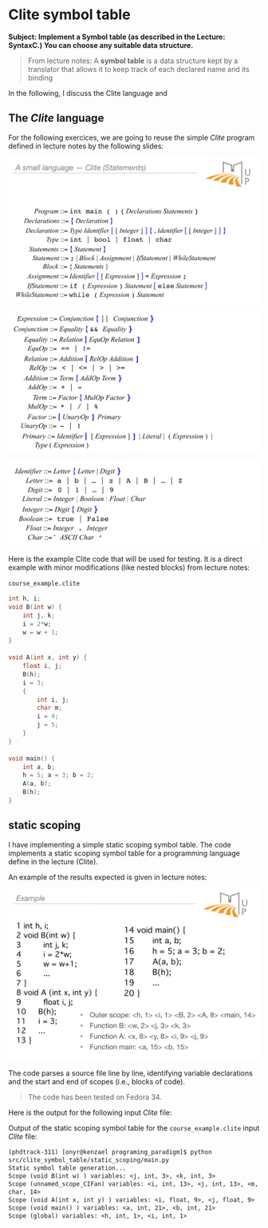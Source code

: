 # Clite symbol table

**Subject: Implement a Symbol table (as described in the Lecture: SyntaxC.) You can choose any suitable data structure.**

> From lecture notes: A **symbol table** is a data structure kept by a translator that allows it to keep track of each declared name and its binding

In the following, I discuss the Clite language and 

## The *Clite* language

For the following exercices, we are going to reuse the simple *Clite* program defined in lecture notes by the following slides:

![grammar 1](./img/clite_ebnf_1.png)

![grammar 2](./img/clite_ebnf_2.png)

![grammar 3](./img/clite_ebnf_3.png)

Here is the example Clite code that will be used for testing. It is a direct example with minor modifications (like nested blocks) from lecture notes:

`course_example.clite`

```c
int h, i;
void B(int w) {
    int j, k;
    i = 2*w;
    w = w + 1;
}

void A(int x, int y) {
    float i, j;
    B(h);
    i = 3;
    {
        int i, j;
        char m;
        i = 4;
        j = 5;
    }
}

void main() {
    int a, b;
    h = 5; a = 3; b = 2;
    A(a, b);
    B(h);
}
```


## static scoping

I have implementing a simple static scoping symbol table.  The code implements a static scoping symbol table for a programming language define in the lecture (Clite). 

An example of the results expected is given in lecture notes:

![Clite static symbol table](./img/clite_program_static_scope_symbol_table.png)

The code parses a source file line by line, identifying variable declarations and the start and end of scopes (i.e., blocks of code).

> The code has been tested on Fedora 34.

Here is the output for the following input *Clite* file:

Output of the static scoping symbol table for the `course_example.clite` input *Clite* file:

```shell
(phdtrack-311) [onyr@kenzael programing_paradigm]$ python src/clite_symbol_table/static_scoping/main.py 
Static symbol table generation...
Scope (void B(int w) ) variables: <j, int, 3>, <k, int, 3>
Scope (unnamed_scope_CIFan) variables: <i, int, 13>, <j, int, 13>, <m, char, 14>
Scope (void A(int x, int y) ) variables: <i, float, 9>, <j, float, 9>
Scope (void main() ) variables: <a, int, 21>, <b, int, 21>
Scope (global) variables: <h, int, 1>, <i, int, 1>
```
